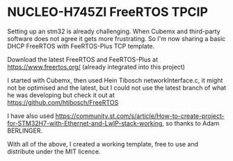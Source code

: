 # NUCLEO-H745ZI FreeRTOS TPCIP
 Setting up an stm32 is already challenging. When Cubemx and third-party software does not agree it gets more frustrating. So I'm now sharing a basic DHCP FreeRTOS with FeeRTOS-Plus TCP template.

 Download the latest FreeRTOS and FeeRTOS-Plus at https://www.freertos.org/ (already integrated into this project)
 
 I started with Cubemx, then used Hein Tibosch networkInterface.c, it might not be optimised and the latest, but I could not use the latest branch of what he was developing but check it out at https://github.com/htibosch/FreeRTOS
 
 I have also used https://community.st.com/s/article/How-to-create-project-for-STM32H7-with-Ethernet-and-LwIP-stack-working, so thanks to Adam BERLINGER. 
 
 With all of the above, I created a working template, free to use and distribute under the MIT licence.
